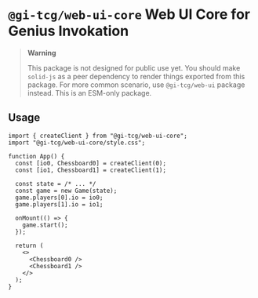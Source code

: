 # `@gi-tcg/web-ui-core` Web UI Core for Genius Invokation

> **Warning**
>
> This package is not designed for public use yet. You should make `solid-js` as a peer dependency to render things exported from this package. For more common scenario, use `@gi-tcg/web-ui` package instead.
> This is an ESM-only package.

## Usage

```tsx
import { createClient } from "@gi-tcg/web-ui-core";
import "@gi-tcg/web-ui-core/style.css";

function App() {
  const [io0, Chessboard0] = createClient(0);
  const [io1, Chessboard1] = createClient(1);

  const state = /* ... */
  const game = new Game(state);
  game.players[0].io = io0;
  game.players[1].io = io1;

  onMount(() => {
    game.start();
  });

  return (
    <>
      <Chessboard0 />
      <Chessboard1 />
    </>
  );
}
```
